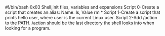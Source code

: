 #!/bin/bash
0x03 Shell,init files, variables and expansions
Script 0-Create a script that creates an alias: Name: ls, Value rm *
Script 1-Create a script that prints hello user, where user is the current Linux user.
Script 2-Add /action to the PATH. /action should be the last directory the shell looks into when looking for a program.
